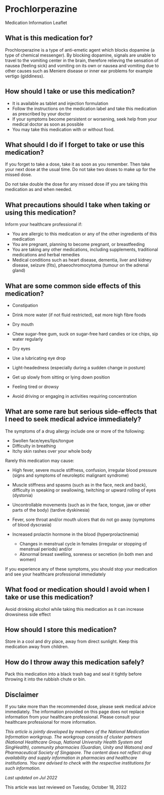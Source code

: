 # Prochlorperazine

Medication Information Leaflet

What is this medication for?
----------------------------

Prochlorperazine is a type of anti-emetic agent which blocks dopamine (a type of chemical messenger). By blocking dopamine, signals are unable to travel to the vomiting center in the brain, therefore relieving the sensation of nausea (feeling sick) and vomiting on its own or nausea and vomiting due to other causes such as Meniere disease or inner ear problems for example vertigo (giddiness).

How should I take or use this medication?
-----------------------------------------

* It is available as tablet and injection formulation
* Follow the instructions on the medication label and take this medication as prescribed by your doctor
* If your symptoms become persistent or worsening, seek help from your medical doctor as soon as possible
* You may take this medication with or without food.

What should I do if I forget to take or use this medication?
------------------------------------------------------------

If you forget to take a dose, take it as soon as you remember. Then take your next dose at the usual time. Do not take two doses to make up for the missed dose.

Do not take double the dose for any missed dose iIf you are taking this medication as and when needed.

What precautions should I take when taking or using this medication?
--------------------------------------------------------------------

Inform your healthcare professional if:

* You are allergic to this medication or any of the other ingredients of this medication
* You are pregnant, planning to become pregnant, or breastfeeding
* You are taking any other medications, including supplements, traditional medications and herbal remedies
* Medical conditions such as heart disease, dementia, liver and kidney disease, seizure (fits), phaeochromocytoma (tumour on the adrenal gland)

What are some common side effects of this medication?
-----------------------------------------------------

* Constipation

+ Drink more water (if not fluid restricted), eat more high fibre foods

* Dry mouth

+ Chew sugar-free gum, suck on sugar-free hard candies or ice chips, sip water regularly

* Dry eyes

+ Use a lubricating eye drop

* Light-headedness (especially during a sudden change in posture)

+ Get up slowly from sitting or lying down position

* Feeling tired or drowsy

+ Avoid driving or engaging in activities requiring concentration


















What are some rare but serious side-effects that I need to seek medical advice immediately?
-------------------------------------------------------------------------------------------

The symptoms of a drug allergy include one or more of the following:

* Swollen face/eyes/lips/tongue
* Difficulty in breathing
* Itchy skin rashes over your whole body

Rarely this medication may cause:

* High fever, severe muscle stiffness, confusion, irregular blood pressure (signs and symptoms of neuroleptic malignant syndrome)
* Muscle stiffness and spasms (such as in the face, neck and back), difficulty in speaking or swallowing, twitching or upward rolling of eyes (dystonia)
* Uncontrollable movements (such as in the face, tongue, jaw or other parts of the body) (tardive dyskinesia)
* Fever, sore throat and/or mouth ulcers that do not go away (symptoms of blood dyscrasia)
* Increased prolactin hormone in the blood (hyperprolactinemia)

  + Changes in menstrual cycle in females (irregular or stopping of menstrual periods) and/or
  + Abnormal breast swelling, soreness or secretion (in both men and women)

If you experience any of these symptoms, you should stop your medication and see your healthcare professional immediately

What food or medication should I avoid when I take or use this medication?
--------------------------------------------------------------------------

Avoid drinking alcohol while taking this medication as it can increase drowsiness side effect

How should I store this medication?
-----------------------------------

Store in a cool and dry place, away from direct sunlight. Keep this medication away from children.

How do I throw away this medication safely?
-------------------------------------------

Pack this medication into a black trash bag and seal it tightly before throwing it into the rubbish chute or bin.

Disclaimer
----------

If you take more than the recommended dose, please seek medical advice immediately. The information provided on this page does not replace information from your healthcare professional. Please consult your healthcare professional for more information.

*This article is jointly developed by members of the National Medication Information workgroup. The workgroup consists of cluster partners (National Healthcare Group, National University Health System and SingHealth), community pharmacies (Guardian, Unity and Watsons) and Pharmaceutical Society of Singapore. The content does not reflect drug availability and supply information in pharmacies and healthcare institutions. You are advised to check with the respective institutions for such information.*

*Last updated on Jul 2022*

This article was last reviewed on
Tuesday, October 18, 2022
